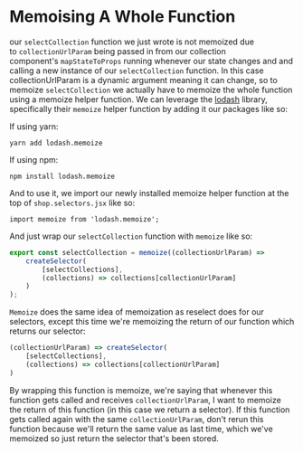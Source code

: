 # Memoising A Whole Function

our `selectCollection` function we just wrote is not memoized due to `collectionUrlParam` being passed in from our collection component's `mapStateToProps` running whenever our state changes and and calling a new instance of our `selectCollection` function. In this case collectionUrlParam is a dynamic argument meaning it can change, so to memoize `selectCollection` we actually have to memoize the whole function using a memoize helper function. We can leverage the [lodash](https://lodash.com/docs/4.17.15#memoize) library, specifically their `memoize` helper function by adding it our packages like so:

If using yarn:

`yarn add lodash.memoize`

If using npm:

`npm install lodash.memoize`

And to use it, we import our newly installed memoize helper function at the top of `shop.selectors.jsx` like so:

`import memoize from 'lodash.memoize';`

And just wrap our `selectCollection` function with `memoize` like so:

```jsx
export const selectCollection = memoize((collectionUrlParam) => 
	createSelector( 
		[selectCollections], 
		(collections) => collections[collectionUrlParam] 
	)
);
```

`Memoize` does the same idea of memoization as reselect does for our selectors, except this time we're memoizing the return of our function which returns our selector:

```jsx
(collectionUrlParam) => createSelector( 
	[selectCollections], 
	(collections) => collections[collectionUrlParam] 
)
```

By wrapping this function is memoize, we're saying that whenever this function gets called and receives `collectionUrlParam`, I want to memoize the return of this function (in this case we return a selector). If this function gets called again with the same `collectionUrlParam`, don't rerun this function because we'll return the same value as last time, which we've memoized so just return the selector that's been stored.
